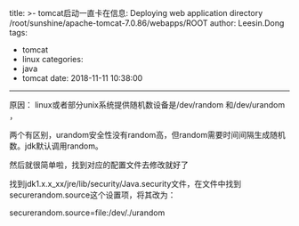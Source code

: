 title: >-
  tomcat启动一直卡在信息: Deploying web application directory
  /root/sunshine/apache-tomcat-7.0.86/webapps/ROOT
author: Leesin.Dong
tags:
  - tomcat
  - linux
categories:
  - java
  - tomcat
date: 2018-11-11 10:38:00
---
原因：
linux或者部分unix系统提供随机数设备是/dev/random 和/dev/urandom ，

两个有区别，urandom安全性没有random高，但random需要时间间隔生成随机数。jdk默认调用random。

然后就很简单啦，找到对应的配置文件去修改就好了

找到jdk1.x.x_xx/jre/lib/security/Java.security文件，在文件中找到securerandom.source这个设置项，将其改为：

securerandom.source=file:/dev/./urandom